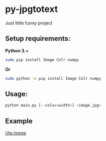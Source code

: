 # py-jpgtotext
Just little funny project
## Setup requirements:
**Python 3.+**
```bash
sudo pip install Image Colr numpy
```
**Or**
```bash
sudo python -m pip install Image Colr numpy
```
## Usage:
```bash
python main.py [--cols=<width>] <image.jpg>
```

## Example
[Uta image](https://i.ibb.co/0sf6LkP/n2MZphv.png)
